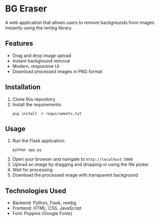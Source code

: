 # BG Eraser

A web application that allows users to remove backgrounds from images instantly using the rembg library.

## Features

- Drag and drop image upload
- Instant background removal
- Modern, responsive UI
- Download processed images in PNG format

## Installation

1. Clone this repository
2. Install the requirements:
   ```
   pip install -r requirements.txt
   ```

## Usage

1. Run the Flask application:
   ```
   python app.py
   ```
2. Open your browser and navigate to `http://localhost:5000`
3. Upload an image by dragging and dropping or using the file picker
4. Wait for processing
5. Download the processed image with transparent background

## Technologies Used

- Backend: Python, Flask, rembg
- Frontend: HTML, CSS, JavaScript
- Font: Poppins (Google Fonts)
